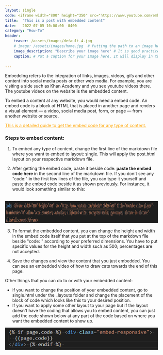 ```yaml
---
layout: single
code: <iframe width="800" height="350" src="https://www.youtube.com/embed/Y-ObdZ6fw60" title="YouTube video player" frameborder="0" allow="accelerometer; autoplay; clipboard-write; encrypted-media; gyroscope; picture-in-picture" allowfullscreen></iframe>
title:  "This is a post with embedded content"
date:   2022-07-05 10:00:00 -0400
category: "How-To"
header:
    teaser: /assets/images/default-4.jpg
    # image: /assets/images/home.jpg  # Putting the path to an image here will replace the header image.
    image_description: "Describe your image here" # It is good practice to include an image desription as alt text.
    caption: # Put a caption for your image here. It will display in the bottom right corner of the image.

---
```


Embedding refers to the integration of links, images, videos, gifs and other content into social media posts or other web media. For example, you are visiting a side such as Khan Academy and you see youtube videos there. The youtube videos on the website is the embedded content. 

To embed a content at any website, you would need a embed code. An embed code is a block of HTML that is placed in another page and renders a visual element — a video, social media post, form, or page — from another website or source.

<!-- [This is a detailed guide to get the embed code for any type of content.](https://blog.hubspot.com/marketing/embed-social-media-posts-guide) -->

<a href="https://blog.hubspot.com/marketing/embed-social-media-posts-guide" style="color: orange; text-decoration: underline;text-decoration-style: dotted;">This is a detailed guide to get the embed code for any type of content.</a>


### Steps to embed content:

1. To embed any type of content, change the first line of the markdown file where you want to embed to layout: single. This will apply the post.html layout on your respective markdown file.

2. After getting the embed code, paste it beside code: **paste the embed code here** in the second line of the markdown file. If you don't see any "code:" in the first few lines of the file, you can type it yourself and paste the embed code beside it as shown previously. For instance, it would look something similar to this: 
<br/>
<img src="/assets/images/embedded-code.png" alt="This is how the embed code should look like more or less." style="height: 73px; width: 100%;"/>

3. To format the embedded content, you can change the height and width in the embed code itself that you put at the top of the markdown file beside "code: " according to your preferred dimensions. You have to put specific values for the height and width such as 500; percentages are not accepted.

4. Save the changes and view the content that you just embedded. You can see an embedded video of how to draw cats towards the end of this page.

Other things that you can do to or with your embedded content:
* If you want to change the position of your embedded content, go to single.html under the _layouts folder and change the placement of the block of code which looks like this to your desired position.
* If you want to apply some other layout to your page but if the layout doesn't have the coding that allows you to embed content, you can just add the code shown below at any part of the code based on where you want the embedded content to show up. 
 <img src="/assets/images/embedded-responsive.png" alt="This is how the embed code should look like more or less." style="height: 73px; width: 100%;"/>

<br/>
